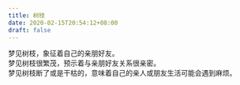 ```yaml
---
title: 树枝
date: 2020-02-15T20:54:12+08:00
draft: false
---
```


梦见树枝，象征着自己的亲朋好友。<br>
梦见树枝很繁茂，预示着与亲朋好友关系很亲密。<br>
梦见树枝断了或是干枯的，意味着自己的亲人或朋友生活可能会遇到麻烦。<br>
